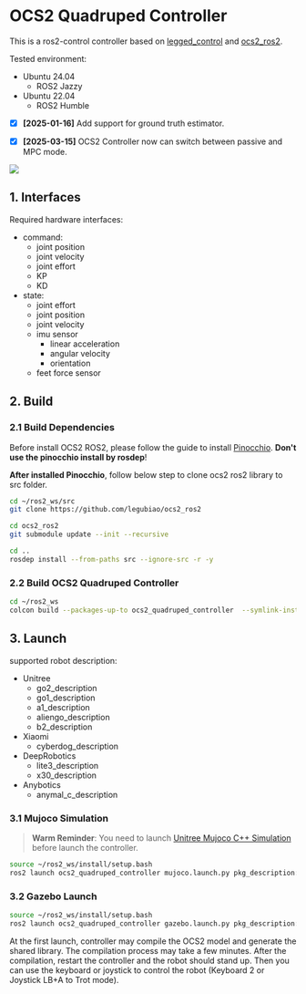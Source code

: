# OCS2 Quadruped Controller

This is a ros2-control controller based on [legged_control](https://github.com/qiayuanl/legged_control)
and [ocs2_ros2](https://github.com/legubiao/ocs2_ros2).

Tested environment:

* Ubuntu 24.04
    * ROS2 Jazzy
* Ubuntu 22.04
    * ROS2 Humble

* [x] **[2025-01-16]** Add support for ground truth estimator.
* [x] **[2025-03-15]** OCS2 Controller now can switch between passive and MPC mode.


[![](http://i0.hdslb.com/bfs/archive/e758ce019587032449a153cf897a543443b64bba.jpg)](https://www.bilibili.com/video/BV1UcxieuEmH/)

## 1. Interfaces

Required hardware interfaces:

* command:
    * joint position
    * joint velocity
    * joint effort
    * KP
    * KD
* state:
    * joint effort
    * joint position
    * joint velocity
    * imu sensor
        * linear acceleration
        * angular velocity
        * orientation
    * feet force sensor

## 2. Build

### 2.1 Build Dependencies
Before install OCS2 ROS2, please follow the guide to install [Pinocchio](https://stack-of-tasks.github.io/pinocchio/download.html). **Don't use the pinocchio install by rosdep**!

**After installed Pinocchio**, follow below step to clone ocs2 ros2 library to src folder.

```bash
cd ~/ros2_ws/src
git clone https://github.com/legubiao/ocs2_ros2

cd ocs2_ros2
git submodule update --init --recursive

cd ..
rosdep install --from-paths src --ignore-src -r -y
```

### 2.2 Build OCS2 Quadruped Controller

```bash
cd ~/ros2_ws
colcon build --packages-up-to ocs2_quadruped_controller  --symlink-install
```

## 3. Launch

supported robot description:

* Unitree
    * go2_description
    * go1_description
    * a1_description
    * aliengo_description
    * b2_description
* Xiaomi
    * cyberdog_description
* DeepRobotics
    * lite3_description
    * x30_description
* Anybotics
    * anymal_c_description

### 3.1 Mujoco Simulation
> **Warm Reminder**: You need to launch [Unitree Mujoco C++ Simulation](https://github.com/legubiao/unitree_mujoco) before launch the controller.
```bash
source ~/ros2_ws/install/setup.bash
ros2 launch ocs2_quadruped_controller mujoco.launch.py pkg_description:=go2_description
```

### 3.2 Gazebo Launch
```bash
source ~/ros2_ws/install/setup.bash
ros2 launch ocs2_quadruped_controller gazebo.launch.py pkg_description:=go2_description
```

At the first launch, controller may compile the OCS2 model and generate the shared library. The compilation process may take a few minutes. After the compilation, restart the controller and the robot should stand up. Then you can use the keyboard or joystick to control the robot (Keyboard 2 or Joystick LB+A to Trot mode).